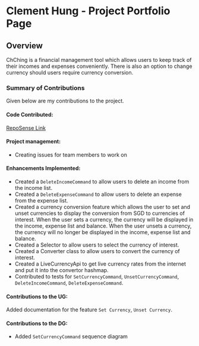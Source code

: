 # Clement Hung - Project Portfolio Page

## Overview
ChChing is a financial management tool
which allows users to keep track
of their incomes and expenses conveniently.
There is also an option to change currency should users require currency conversion.

### Summary of Contributions
Given below are my contributions to the project.

#### Code Contributed:
[RepoSense Link](https://nus-cs2113-ay2223s2.github.io/tp-dashboard/?search=&sort=groupTitle&sortWithin=title&timeframe=commit&mergegroup=&groupSelect=groupByRepos&breakdown=true&checkedFileTypes=docs~functional-code~test-code~other&since=2023-02-17&tabOpen=true&tabType=authorship&tabAuthor=hyperbola-bear&tabRepo=AY2223S2-CS2113-T12-1%2Ftp%5Bmaster%5D&authorshipIsMergeGroup=false&authorshipFileTypes=docs~functional-code~test-code~other&authorshipIsBinaryFileTypeChecked=false&authorshipIsIgnoredFilesChecked=false)


#### Project management:
* Creating issues for team members to work on

#### Enhancements Implemented:
* Created a `DeleteIncomeCommand` to allow users to delete an income from the income list.
* Created a `DeleteExpenseCommand` to allow users to delete an expense from the expense list.
* Created a currency conversion feature which allows the user to set and unset currencies to display the conversion from SGD to currencies of interest. When the user sets a currency, the currency will be displayed in the income, expense list and balance. When the user unsets a currency, the currency will no longer be displayed in the income, expense list and balance.
* Created a Selector to allow users to select the currency of interest.
* Created a Converter class to allow users to convert the currency of interest.
* Created a LiveCurrencyApi to get live currency rates from the internet and put it into the convertor hashmap.
* Contributed to tests for `SetCurrencyCommand`, `UnsetCurrencyCommand`, `DeleteIncomeCommand`, `DeleteExpenseCommand`.

#### Contributions to the UG:
Added documentation for the feature `Set Currency`, `Unset Currency`.

#### Contributions to the DG:
* Added `SetCurrencyCommand` sequence diagram
